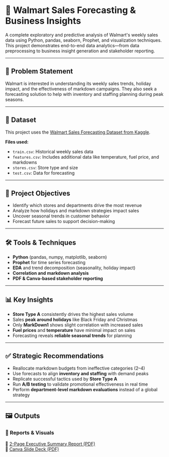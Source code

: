 # 🛒 Walmart Sales Forecasting & Business Insights

A complete exploratory and predictive analysis of Walmart's weekly sales data using Python, pandas, seaborn, Prophet, and visualization techniques. This project demonstrates end-to-end data analytics—from data preprocessing to business insight generation and stakeholder reporting.

---

## 📌 Problem Statement

Walmart is interested in understanding its weekly sales trends, holiday impact, and the effectiveness of markdown campaigns. They also seek a forecasting solution to help with inventory and staffing planning during peak seasons.

---

## 📁 Dataset

This project uses the [Walmart Sales Forecasting Dataset from Kaggle](https://www.kaggle.com/datasets/mikhail1681/walmart-sales).

**Files used:**
- `train.csv`: Historical weekly sales data
- `features.csv`: Includes additional data like temperature, fuel price, and markdowns
- `stores.csv`: Store type and size
- `test.csv`: Data for forecasting

---

## 🧠 Project Objectives

- Identify which stores and departments drive the most revenue
- Analyze how holidays and markdown strategies impact sales
- Uncover seasonal trends in customer behavior
- Forecast future sales to support decision-making

---

## 🛠️ Tools & Techniques

- **Python** (pandas, numpy, matplotlib, seaborn)
- **Prophet** for time series forecasting
- **EDA** and trend decomposition (seasonality, holiday impact)
- **Correlation and markdown analysis**
- **PDF & Canva-based stakeholder reporting**

---

## 📊 Key Insights

- **Store Type A** consistently drives the highest sales volume
- Sales **peak around holidays** like Black Friday and Christmas
- Only **MarkDown1** shows slight correlation with increased sales
- **Fuel prices** and **temperature** have minimal impact on sales
- Forecasting reveals **reliable seasonal trends** for planning

---

## ✅ Strategic Recommendations

- Reallocate markdown budgets from ineffective categories (2–4)
- Use forecasts to align **inventory and staffing** with demand peaks
- Replicate successful tactics used by **Store Type A**
- Run **A/B testing** to validate promotional effectiveness in real time
- Perform **department-level markdown evaluations** instead of a global strategy

---

## 🖼️ Outputs

### 🔹 Reports & Visuals

📄 [2-Page Executive Summary Report (PDF)](./reports/Walmart_Sales_2Page_Summary.pdf)  
🎯 [Canva Slide Deck (PDF)](./reports/Walmart_Sales_Canva_Slides.pdf)

